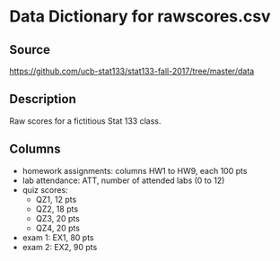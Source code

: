 # Data Dictionary for rawscores.csv

## Source
https://github.com/ucb-stat133/stat133-fall-2017/tree/master/data

## Description
Raw scores for a fictitious Stat 133 class.

## Columns
* homework assignments: columns HW1 to HW9, each 100 pts
* lab attendance: ATT, number of attended labs (0 to 12)
* quiz scores:
    * QZ1, 12 pts
    * QZ2, 18 pts
    * QZ3, 20 pts
    * QZ4, 20 pts
* exam 1: EX1, 80 pts
* exam 2: EX2, 90 pts
